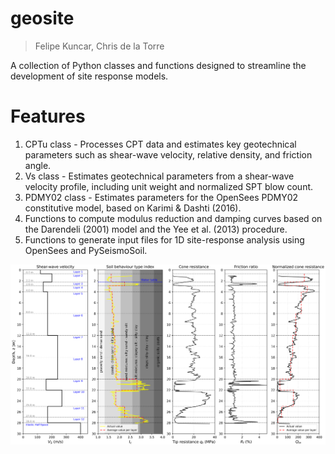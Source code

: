 # geosite

> Felipe Kuncar, Chris de la Torre

A collection of Python classes and functions designed to streamline the development of site response models.

# Features

1. CPTu class - Processes CPT data and estimates key geotechnical parameters such as shear-wave velocity, relative density, and friction angle.
2. Vs class - Estimates geotechnical parameters from a shear-wave velocity profile, including unit weight and normalized SPT blow count.
3. PDMY02 class - Estimates parameters for the OpenSees PDMY02 constitutive model, based on Karimi & Dashti (2016).
4. Functions to compute modulus reduction and damping curves based on the Darendeli (2001) model and the Yee et al. (2013) procedure.
5. Functions to generate input files for 1D site-response analysis using OpenSees and PySeismoSoil.

![Example output](./figs/PRPC_soilProfile_model.png)